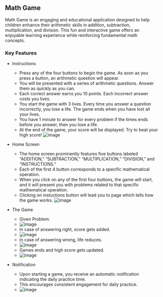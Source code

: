 ## Math Game

Math Game is an engaging and educational application designed to help children enhance their arithmetic skills in addition, subtraction, multiplication, and division. This fun and interactive game offers an enjoyable learning experience while reinforcing fundamental math concepts.

### Key Features

- Instructions

  - Press any of the four buttons to begin the game. As soon as you press a button, an arithmetic question will appear.
  - You will be presented with a series of arithmetic questions. Answer them as quickly as you can.
  - Each correct answer earns you 10 points. Each incorrect answer costs you lives.
  - You start the game with 3 lives. Every time you answer a question incorrectly, you lose a life. The game ends when you have lost all your lives.
  - You have 1 minute to answer for every problem if the times ends before you answer, then you lose a life.
  - At the end of the game, your score will be displayed. Try to beat your high score!
  ![image](https://github.com/SaurabhSingh2115/Math-Game/assets/92015232/143ac824-8d71-479d-8fe1-ab78854a329e)

- Home Screen

  - The home screen prominently features five buttons labeled “ADDITION,” “SUBTRACTION,” “MULTIPLICATION,” “DIVISION,” and “INSTRUCTIONS.”
  - Each of the first 4 button corresponds to a specific mathematical operation.
  - When you click on any of the first four buttons, the game will start, and it will present you with problems related to that specific mathematical operation.
  - Clicking on instuctions button will lead you to page which tells how the game works.
  ![image](https://github.com/SaurabhSingh2115/Math-Game/assets/92015232/a9e4d1bf-f159-41df-89ef-cdcb84079e43)

- The Game
  
  - Given Problem.
  - ![image](https://github.com/SaurabhSingh2115/Math-Game/assets/92015232/06a40895-9053-4c44-ad32-eb1a7769692a)
  - In case of answering right, score gets added.
  - ![image](https://github.com/SaurabhSingh2115/Math-Game/assets/92015232/50247776-a649-475a-9342-11d07f6c2fe3)
  - In case of answering wrong, life reduces.
  - ![image](https://github.com/SaurabhSingh2115/Math-Game/assets/92015232/d748883f-fca2-4819-a91b-caf42391ccc1)
  - Games ends and high score gets updated.
  - ![image](https://github.com/SaurabhSingh2115/Math-Game/assets/92015232/f5535b4a-eb1a-4735-8976-abb38c0a9caa)

- Notification
  
  - Upon starting a game, you receive an automatic notification indicating the daily practice time.
  - This encourages consistent engagement for daily practice.
  - ![image](https://github.com/SaurabhSingh2115/Math-Game/assets/92015232/613ac7d8-0f02-40fd-932e-6049ba4431de)



 


